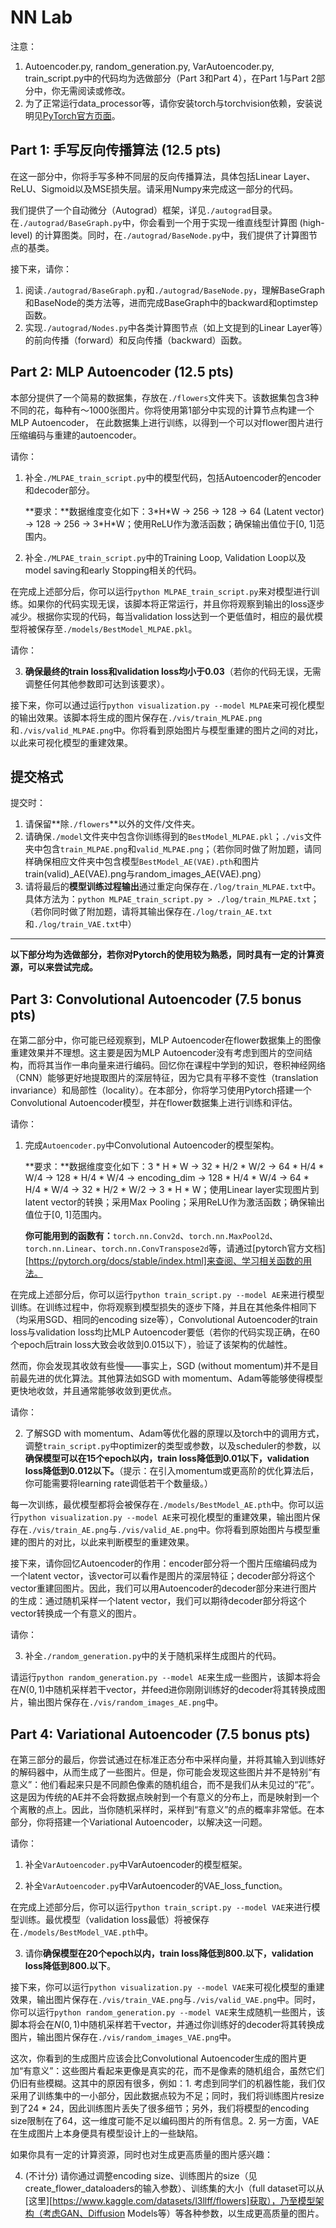 # NN Lab

注意：

1. Autoencoder.py, random_generation.py, VarAutoencoder.py, train_script.py中的代码均为选做部分（Part 3和Part 4），在Part 1与Part 2部分中，你无需阅读或修改。
2. 为了正常运行data_processor等，请你安装torch与torchvision依赖，安装说明见[PyTorch官方页面](https://pytorch.org/get-started/locally/)。


## Part 1: 手写反向传播算法 (12.5 pts)

在这一部分中，你将手写多种不同层的反向传播算法，具体包括Linear Layer、ReLU、Sigmoid以及MSE损失层。请采用Numpy来完成这一部分的代码。

我们提供了一个自动微分（Autograd）框架，详见`./autograd`目录。在`./autograd/BaseGraph.py`中，你会看到一个用于实现一维直线型计算图 (high-level) 的计算图类。同时，在`./autograd/BaseNode.py`中，我们提供了计算图节点的基类。

接下来，请你：

1. 阅读`./autograd/BaseGraph.py`和`./autograd/BaseNode.py`，理解BaseGraph和BaseNode的类方法等，进而完成BaseGraph中的backward和optimstep函数。
2. 实现`./autograd/Nodes.py`中各类计算图节点（如上文提到的Linear Layer等）的前向传播（forward）和反向传播（backward）函数。


## Part 2: MLP Autoencoder (12.5 pts)

本部分提供了一个简易的数据集，存放在`./flowers`文件夹下。该数据集包含3种不同的花，每种有～1000张图片。你将使用第1部分中实现的计算节点构建一个MLP Autoencoder， 在此数据集上进行训练，以得到一个可以对flower图片进行压缩编码与重建的autoencoder。

请你：

1. 补全`./MLPAE_train_script.py`中的模型代码，包括Autoencoder的encoder和decoder部分。

   **要求：**数据维度变化如下：3\*H\*W -> 256 -> 128 -> 64 (Latent vector) -> 128 -> 256 -> 3\*H\*W；使用ReLU作为激活函数；确保输出值位于[0, 1]范围内。

2. 补全`./MLPAE_train_script.py`中的Training Loop, Validation Loop以及model saving和early Stopping相关的代码。

在完成上述部分后，你可以运行`python MLPAE_train_script.py`来对模型进行训练。如果你的代码实现无误，该脚本将正常运行，并且你将观察到输出的loss逐步减少。根据你实现的代码，每当validation loss达到一个更低值时，相应的最优模型将被保存至`./models/BestModel_MLPAE.pkl`。

请你：

3. **确保最终的train loss和validation loss均小于0.03**（若你的代码无误，无需调整任何其他参数即可达到该要求）。

接下来，你可以通过运行`python visualization.py --model MLPAE`来可视化模型的输出效果。该脚本将生成的图片保存在`./vis/train_MLPAE.png`和`./vis/valid_MLPAE.png`中。你将看到原始图片与模型重建的图片之间的对比，以此来可视化模型的重建效果。



## 提交格式

提交时：
1. 请保留**除`./flowers`**以外的文件/文件夹。
2. 请确保`./model`文件夹中包含你训练得到的`BestModel_MLPAE.pkl`；`./vis`文件夹中包含`train_MLPAE.png`和`valid_MLPAE.png`；（若你同时做了附加题，请同样确保相应文件夹中包含模型`BestModel_AE(VAE).pth`和图片train(valid)\_AE(VAE).png与random_images_AE(VAE).png）
3. 请将最后的**模型训练过程输出**通过重定向保存在`./log/train_MLPAE.txt`中。具体方法为：`python MLPAE_train_script.py > ./log/train_MLPAE.txt`；（若你同时做了附加题，请将其输出保存在`./log/train_AE.txt`和`./log/train_VAE.txt`中）





---
**以下部分均为选做部分，若你对Pytorch的使用较为熟悉，同时具有一定的计算资源，可以来尝试完成。**


## Part 3: Convolutional Autoencoder (7.5 bonus pts)

在第二部分中，你可能已经观察到，MLP Autoencoder在flower数据集上的图像重建效果并不理想。这主要是因为MLP Autoencoder没有考虑到图片的空间结构，而将其当作一串向量来进行编码。回忆你在课程中学到的知识，卷积神经网络（CNN）能够更好地提取图片的深层特征，因为它具有平移不变性（translation invariance）和局部性（locality）。在本部分，你将学习使用Pytorch搭建一个Convolutional Autoencoder模型，并在flower数据集上进行训练和评估。

请你：

1. 完成`Autoencoder.py`中Convolutional Autoencoder的模型架构。

   **要求：**数据维度变化如下：3 * H * W -> 32 * H/2 * W/2 -> 64 * H/4 * W/4 -> 128 * H/4 * W/4 -> encoding_dim -> 128 * H/4 * W/4 -> 64 * H/4 * W/4 -> 32 * H/2 * W/2 -> 3 * H * W；使用Linear layer实现图片到latent vector的转换；采用Max Pooling；采用ReLU作为激活函数；确保输出值位于[0, 1]范围内。

   **你可能用到的函数有：**`torch.nn.Conv2d`、`torch.nn.MaxPool2d`、`torch.nn.Linear`、`torch.nn.ConvTranspose2d`等，请通过[pytorch官方文档][https://pytorch.org/docs/stable/index.html]来查阅、学习相关函数的用法。

在完成上述部分后，你可以运行`python train_script.py --model AE`来进行模型训练。在训练过程中，你将观察到模型损失的逐步下降，并且在其他条件相同下（均采用SGD、相同的encoding size等），Convolutional Autoencoder的train loss与validation loss均比MLP Autoencoder要低（若你的代码实现正确，在60个epoch后train loss大致会收敛到0.015以下），验证了该架构的优越性。

然而，你会发现其收敛有些慢——事实上，SGD (without momentum)并不是目前最先进的优化算法。其他算法如SGD with momentum、Adam等能够使得模型更快地收敛，并且通常能够收敛到更优点。

请你：

2. 了解SGD with momentum、Adam等优化器的原理以及torch中的调用方式，调整`train_script.py`中optimizer的类型或参数，以及scheduler的参数，以**确保模型可以在15个epoch以内，train loss降低到0.01以下，validation loss降低到0.012以下。**（提示：在引入momentum或更高阶的优化算法后，你可能需要将learning rate调低若干个数量级。）

每一次训练，最优模型都将会被保存在`./models/BestModel_AE.pth`中。你可以运行`python visualization.py --model AE`来可视化模型的重建效果，输出图片保存在`./vis/train_AE.png`与`./vis/valid_AE.png`中。你将看到原始图片与模型重建的图片的对比，以此来判断模型的重建效果。


接下来，请你回忆Autoencoder的作用：encoder部分将一个图片压缩编码成为一个latent vector，该vector可以看作是图片的深层特征；decoder部分将这个vector重建回图片。因此，我们可以用Autoencoder的decoder部分来进行图片的生成：通过随机采样一个latent vector，我们可以期待decoder部分将这个vector转换成一个有意义的图片。

请你：

3. 补全`./random_generation.py`中的关于随机采样生成图片的代码。

请运行`python random_generation.py --model AE`来生成一些图片，该脚本将会在$N(0, 1)$中随机采样若干vector，并feed进你刚刚训练好的decoder将其转换成图片，输出图片保存在`./vis/random_images_AE.png`中。

## Part 4: Variational Autoencoder (7.5 bonus pts)
在第三部分的最后，你尝试通过在标准正态分布中采样向量，并将其输入到训练好的解码器中，从而生成了一些图片。但是，你可能会发现这些图片并不是特别“有意义”：他们看起来只是不同颜色像素的随机组合，而不是我们从未见过的“花”。这是因为传统的AE并不会将数据点映射到一个有意义的分布上，而是映射到一个个离散的点上。因此，当你随机采样时，采样到“有意义”的点的概率非常低。在本部分，你将搭建一个Variational Autoencoder，以解决这一问题。

请你：

1. 补全`VarAutoencoder.py`中VarAutoencoder的模型框架。

2. 补全`VarAutoencoder.py`中VarAutoencoder的VAE_loss_function。

在完成上述部分后，你可以运行`python train_script.py --model VAE`来进行模型训练。最优模型（validation loss最低）将被保存在`./models/BestModel_VAE.pth`中。

3. 请你**确保模型在20个epoch以内，train loss降低到800.以下，validation loss降低到800.以下**。



接下来，你可以运行`python visualization.py --model VAE`来可视化模型的重建效果，输出图片保存在`./vis/train_VAE.png`与`./vis/valid_VAE.png`中。同时，你可以运行`python random_generation.py --model VAE`来生成随机一些图片，该脚本将会在$N(0, 1)$中随机采样若干vector，并通过你训练好的decoder将其转换成图片，输出图片保存在`./vis/random_images_VAE.png`中。

这次，你看到的生成图片应该会比Convolutional Autoencoder生成的图片更加“有意义”：这些图片看起来更像是真实的花，而不是像素的随机组合，虽然它们仍旧有些模糊。这其中的原因有很多，例如：1. 考虑到同学们的机器性能，我们仅采用了训练集中的一小部分，因此数据点较为不足；同时，我们将训练图片resize到了24 * 24，因此训练图片丢失了很多细节；另外，我们将模型的encoding size限制在了64，这一维度可能不足以编码图片的所有信息。2. 另一方面，VAE在生成图片上本身便具有模型设计上的一些缺陷。

如果你具有一定的计算资源，同时也对生成更高质量的图片感兴趣：

4. (不计分) 请你通过调整encoding size、训练图片的size（见create_flower_dataloaders的输入参数）、训练集的大小（full dataset可以从[这里][https://www.kaggle.com/datasets/l3llff/flowers]获取），乃至模型架构（考虑GAN、Diffusion Models等）等各种参数，以生成更高质量的图片。



